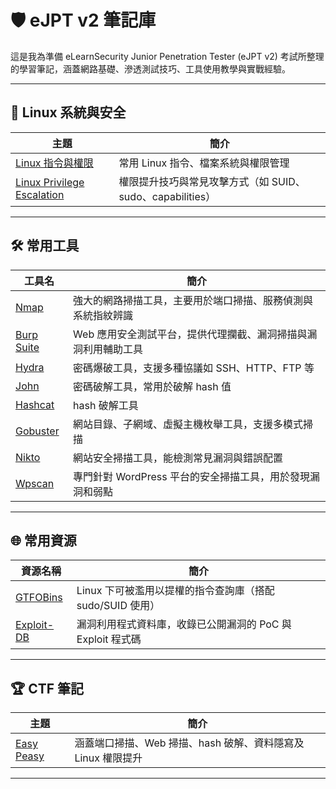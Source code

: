# 🛡️ eJPT v2 筆記庫

這是我為準備 eLearnSecurity Junior Penetration Tester (eJPT v2) 考試所整理的學習筆記，涵蓋網路基礎、滲透測試技巧、工具使用教學與實戰經驗。

---

## 🐧 Linux 系統與安全

| 主題 | 簡介 |
|------|------|
| [Linux 指令與權限](./notes/linux.md) | 常用 Linux 指令、檔案系統與權限管理 |
| [Linux Privilege Escalation](./notes/linux-privilege-escalation/README.md) | 權限提升技巧與常見攻擊方式（如 SUID、sudo、capabilities） |

---

## 🛠️ 常用工具

| 工具名 | 簡介 |
|--------|------|
| [Nmap](./notes/tools/nmap.md)         | 強大的網路掃描工具，主要用於端口掃描、服務偵測與系統指紋辨識 |
| [Burp Suite](./notes/tools/burpsuite.md) | Web 應用安全測試平台，提供代理攔截、漏洞掃描與漏洞利用輔助工具 |
| [Hydra](./notes/tools/hydra.md) | 密碼爆破工具，支援多種協議如 SSH、HTTP、FTP 等 |
| [John](./notes/tools/john.md) | 密碼破解工具，常用於破解 hash 值 |
| [Hashcat](./notes/tools/hashcat.md) | hash 破解工具|
| [Gobuster](./notes/tools/gobuster.md) | 網站目錄、子網域、虛擬主機枚舉工具，支援多模式掃描 |
| [Nikto](./notes/tools/nikto.md) | 網站安全掃描工具，能檢測常見漏洞與錯誤配置 |
| [Wpscan](./notes/tools/wpscan.md) | 專門針對 WordPress 平台的安全掃描工具，用於發現漏洞和弱點 |

---

## 🌐 常用資源

| 資源名稱 | 簡介 |
|----------|------|
| [GTFOBins](https://gtfobins.github.io/) | Linux 下可被濫用以提權的指令查詢庫（搭配 sudo/SUID 使用） |
| [Exploit-DB](https://www.exploit-db.com/) | 漏洞利用程式資料庫，收錄已公開漏洞的 PoC 與 Exploit 程式碼 |

---

## 🏆 CTF 筆記

| 主題 | 簡介 |
|------|------|
| [Easy Peasy](./notes/challenges/easy_peasy/README.md) | 涵蓋端口掃描、Web 掃描、hash 破解、資料隱寫及 Linux 權限提升 |

---